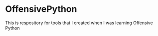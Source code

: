 # OffensivePython
This is respository for tools that I created when I was learning Offensive Python

